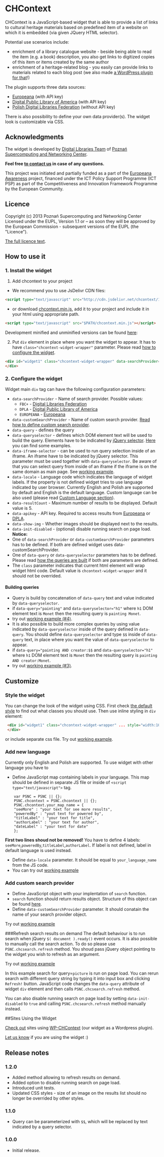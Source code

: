 # CHContext

CHContext is a JavaScript-based widget that is able to provide a list of links to cultural heritage materials based on predefined item of a website on which it is embedded (via given JQuery HTML selector).

Potential use scenarios include:
- enrichment of a library catalogue website - beside being able to read the item (e.g. a book) description, you also get links to digitized copies of this item or items created by the same author
- enrichment of a heritage-related blog - you easily can provide links to materials related to each blog post (we also made [a WordPress plugin for that](https://github.com/psnc-dl/wp-chcontext/wiki/CHContext-WordPress-Plugin-Description)!)

The plugin supports three data sources:
- [Europeana](http://europeana.eu/) (with API key)
- [Digital Public Library of America](http://dp.la/) (with API key)
- [Polish Digital Libraries Federation](http://fbc.pionier.net.pl/) (without API key)

There is also possibility to define your own data provider(s). The widget look is customizable via CSS.

## Acknowledgments
The widget is developed by [Digital Libraries Team](http://dl.psnc.pl/) of [Poznań Supercomputing and Networking Center](http://www.man.poznan.pl/).

**Feel free [to contact us](http://dl.psnc.pl/contact/) in case of any questions.**

This project was initiated and partially funded as a part of the [Europeana Awareness](http://pro.europeana.eu/web/europeana-awareness) project, financed under the ICT Policy Support Programme (ICT PSP) as part of the Competitiveness and Innovation Framework Programme by the European Community.

## Licence
Copyright (c) 2013 Poznań Supercomputing and Networking Center  
Licensed under the EUPL, Version 1.1 or – as soon they will be approved by the European Commission - subsequent versions of the EUPL (the "Licence"). 

[The full licence text](LICENCE).

## How to use it

### 1. Install the widget

1. Add chcontext to your project
 * We recommend you to use JsDelivr CDN files: 

 ````html
 <script type="text/javascript" src="http://cdn.jsdelivr.net/chcontext/1.2.0/chcontext.min.js"></script>
 ````
 * or download [chcontext.min.js](http://cdn.jsdelivr.net/chcontext/1.2.0/chcontext.min.js), add it to your project and include it in your html using appropriate path.

 ````html
 <script type="text/javascript" src="$PATH/chcontext.min.js"></script>
 ````

 Development minified and unminified versions can be found [here](dist/): 

2.  Put `div` element in place where you want the widget to appear. It has to have `class="chcontext-widget-wrapper"` parameter. Please read [how to configure the widget](#2-configure-the-widget). 

 ````html
 <div id="widget1" class="chcontext-widget-wrapper" data-searchProvider="FBC+" data-queryselector="h1">
 </div>
 ````

### 2. Configure the widget

Widget main `div` tag can have the following configuration parameters:

* `data-searchProvider` - Name of search provider. Possible values:
  * `FBC+` - [Digital Libraries Federation](http://beta.fbc.pionier.net.pl/)
  * `DPLA` - [Digital Public Library of America](http://dp.la/)
  * `EUROPEANA` - [Europeana](http://europeana.eu/)
* `data-customSearchProvider` - Name of custom search provider. [Read how to define custom search provider](#custom-search-provider). 
* `data-query` - defines the query 
* `data-queryselector` - defines which DOM element text will be used to build the query. Elements have to be indicated by [jQuery selector](http://api.jquery.com/category/selectors/). [Here](http://www.w3schools.com/jquery/jquery_selectors.asp) you can find some examples. 
* `data-iframe-selector` - can be used to run query selection inside of an iframe. An iframe have to be indicated by jQuery selector. This parameter must be used together with `data-queryselector`. Be aware of that you can select query from inside of an iframe if the iframe is on the same domain as main page. See [working example](http://psnc-dl.github.io/chcontext/example/example2.html). 
* `data-locale` - Language code which indicates the language of widget labels. If the property is not defined widget tries to use language indicated by user browser. Currently English and Polish are supported by default and English is the default language. Custom language can be also used (please read [Custom Language section](#custom-language)).
* `data-resultCount` - Maximum number of results to be displayed. Default value is 5.
* `data-apikey` - API key. Required to access results from [Europeana](http://europeana.eu/portal/api/registration.html) or [DPLA](http://dp.la/info/developers/codex/policies/#get-a-key).
* `data-show-img` - Whether images should be displayed next to the results.
* `data-init-disabled` - (optional) disable running search on page load.
**Notice:**
* One of `data-searchProvider` or `data-customSearchProvider` parameters has to be defined. If both are defined widget uses data-customSearchProvider.
* One of `data-query` or `data-queryselector` parameters has to be defined. Please read [how the queries are built](#building-queries) if both are parameters are defined.
* The `class` parameter indicates that current html element will wrap widget html code. Default value is `chcontext-widget-wrapper` and it should not be overrided.

#### Building queries
* Query is build by concatenation of `data-query` text and value indicated by `data-queryselector`. 
 * if `data-query="painting"` and  `data-queryselector="h1"` where `h1` DOM element text is `Monet` then the resulting query is `painting Monet`. 
 * try out [working example (#4)](http://psnc-dl.github.io/chcontext/example/example1.html). 
* It is also possible to build more complex queries by using value indicated by `data-queryselector` inside of the query defined in `data-query`. You should define `data-queryselector` and type `$$` inside of `data-query` text, in place where you want the value of `data-queryselector` to appear.
 * if `data-query="painting AND creator:$$` and  `data-queryselector="h1"` where `h1` DOM element text is `Monet` then the resulting query is `painting AND creator:Monet`.
 * try out [working example (#3)](http://psnc-dl.github.io/chcontext/example/example1.html). 

## Customize

### Style the widget

You can change the look of the widget using CSS. First check [the default style](src/style.css) to find out what classes you should use. Then use inline styling in `div` element:
````html
 <div id="widget1" class="chcontext-widget-wrapper" ... style="width:100px; height:200px">
 </div>
````
or include separate css file. Try out [working example](http://psnc-dl.github.io/chcontext/example/example1.html). 


### Add new language 
Currently only English and Polish are supported. To use widget with other language you have to 

* Define JavaScript map containing labels in your language. This map should be defined in separate JS file or inside of `<script type="text/javascript">` tag.
```JS
    var PSNC = PSNC || {};
    PSNC.chcontext = PSNC.chcontext || {};
    PSNC.chcontext.your_map_name = {
    "seeMore" : "your text for see more results",
    "poweredBy" : "yout text for powered by",
    "titleLabel" : "your text for title",
    "authorLabel" : "your text for author",
    "dateLabel" : "your text for date"
    };
```
**First two lines shoud not be removed!** You have to define 4 labels: `seeMore`,`poweredBy`,`titleLabel`,`authorLabel`. If label is not defined, label in default language is used instead.

* Define `data-locale` parameter. It should be equal to `your_language_name` from the JS code.
* You can try out [working example](http://psnc-dl.github.io/chcontext/example/example1.html) 

### Add custom search provider 
* Define JavaScript object with your implentation of `search` function. 
* `search` function should return results object. Structure of this object can be found [here](test/data.json).
* Define `data-customSearchProvider` parameter. It should conatain the name of your search provider object.

Try out [working example](http://psnc-dl.github.io/chcontext/example/exampleCustomSearchProvider.html) 


###Refresh search results on demand
The default behaviour is to run search when jQuery `$( document ).ready()` event occurs. It is also possible to manually call the search action. To do so please use `PSNC.chcsearch.refresh` method. You shoud pass jQuery object pointing to the widget you wish to refresh as an argument. 

Try out [working example](http://psnc-dl.github.io/chcontext/example/example3.html) 

In this example search for query=`picture` is run on page load. You can rerun search with different query string by typing it into input box and clicking `Refresh!` button. 
JavaScript code changes the `data-query` attribute of widget `div` element and then calls `PSNC.chcsearch.refresh` method.


You can also disable running search on page load by setting `data-init-disabled` to `true` and calling `PSNC.chcsearch.refresh` method manually instead.

##Sites Using the Widget

<!-- * http://gkchesterton.pl/ - site about life of Gilbert Keith Chesterton-->

[Check out](https://github.com/psnc-dl/wp-chcontext/wiki/Sites-Using-the-Widget) sites using [WP-CHContext](https://github.com/psnc-dl/wp-chcontext) (our widget as a Wordpress plugin).

[Let us know](http://dl.psnc.pl/contact/) if you are using the widget :)

## Release notes

### 1.2.0
* Added method allowing to refresh results on demand. 
* Added option to disable running search on page load. 
* Introduced unit tests. 
* Updated CSS styles - size of an image on the results list should no longer be overrided by other styles. 

### 1.1.0
* Query can be parameterized with `$$`, which will be replaced by text indicated by a query selector. 

### 1.0.0
* Initial release. 
